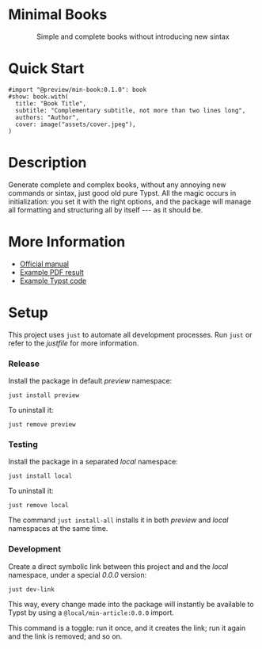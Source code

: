 # Minimal Books

<center>
  Simple and complete books without introducing new sintax
</center>


# Quick Start

```typst
#import "@preview/min-book:0.1.0": book
#show: book.with(
  title: "Book Title",
  subtitle: "Complementary subtitle, not more than two lines long",
  authors: "Author",
  cover: image("assets/cover.jpeg"),
)
```


# Description

Generate complete and complex books, without any annoying new commands or sintax,
just good old pure Typst. All the magic occurs in initialization: you set it
with the right options, and the package will manage all formatting and
structuring all by itself --- as it should be.


# More Information

- [Official manual](docs/pdf/manual.pdf)
- [Example PDF result](docs/pdf/example.pdf)
- [Example Typst code](template/main.typ)


# Setup

This project uses `just` to automate all development processes. Run `just` or
refer to the _justfile_ for more information.


### Release

Install the package in default _preview_ namespace:

```
just install preview
```

To uninstall it:

```
just remove preview
```


### Testing

Install the package in a separated _local_ namespace:

```
just install local
```

To uninstall it:

```
just remove local
```

The command `just install-all` installs it in both _preview_ and _local_
namespaces at the same time.


### Development

Create a direct symbolic link between this project and and the _local_ namespace,
under a special _0.0.0_ version:

```
just dev-link
```

This way, every change made into the package will instantly be available to 
Typst by using a `@local/min-article:0.0.0` import.

This command is a toggle: run it once, and it creates the link; run it again and
the link is removed; and so on.